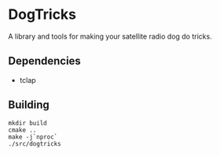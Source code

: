 # DogTricks

A library and tools for making your satellite radio dog do tricks.

## Dependencies

* tclap

## Building

    mkdir build
    cmake ..
    make -j`nproc`
    ./src/dogtricks
